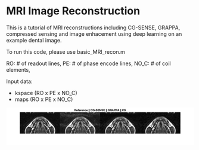 # MRI Image Reconstruction 
This is a tutorial of MRI reconstructions including CG-SENSE, GRAPPA, compressed sensing and image enhacement using deep learning on an example dental image. 

To run this code, please use basic_MRI_recon.m

RO:       # of readout lines,
PE:       # of phase encode lines,
NO_C:     # of coil elements,


Input data:
- kspace (RO x PE x NO_C)
- maps (RO x PE x NO_C)

![final](assets/final.png)
